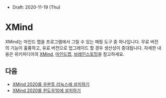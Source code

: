 * Draft: 2020-11-19 (Thu)

# XMind

XMind는 마인드 맵을 프로그램에서 그릴 수 있는 매핑 도구 중 하나입니다. 무료 버전의 기능이 훌륭하고, 유료 버전으로 업그레이드 할 경우 생산성이 증대됩니다. 자세한 내용은 위키피디아의 [XMind](https://ko.wikipedia.org/wiki/XMind), [마인드맵](https://ko.wikipedia.org/wiki/%EB%A7%88%EC%9D%B8%EB%93%9C%EB%A7%B5), [브레인스토밍](https://ko.wikipedia.org/wiki/%EB%B8%8C%EB%A0%88%EC%9D%B8%EC%8A%A4%ED%86%A0%EB%B0%8D)을 참고하세요. 

## 다음

* [XMind 2020를 우분투 리눅스에 설치하기](INSTALL-xmind2020_on_ubuntu_linux.md)
* [XMind 2020를 윈도우10에 설치하기](INSTALL-xmind2020_on_windows10.md)
